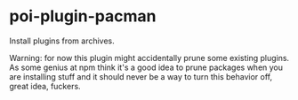# poi-plugin-pacman

Install plugins from archives.

Warning: for now this plugin might accidentally prune some existing plugins. As some genius at npm think it's a good idea to prune packages when you are installing stuff and it should never be a way to turn this behavior off, great idea, fuckers.
